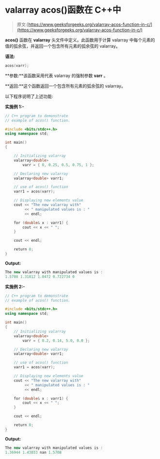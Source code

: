 # valarray acos()函数在 C++中

> 原文:[https://www.geeksforgeeks.org/valarray-acos-function-in-c/](https://www.geeksforgeeks.org/valarray-acos-function-in-c/)

**acos()** 函数在 **valarray** 头文件中定义。此函数用于计算 valarray 中每个元素的值的弧余弦，并返回一个包含所有元素的弧余弦的 valarray。

**语法:**

```cpp
acos(varr);
```

**参数:**该函数采用代表 valarray 的强制参数 **varr** 。

**返回:**这个函数返回一个包含所有元素的弧余弦的 valarray。

以下程序说明了上述功能:

**实施例 1:-**

```cpp
// C++ program to demonstrate
// example of acos() function.

#include <bits/stdc++.h>
using namespace std;

int main()
{

    // Initializing valarray
    valarray<double>
        varr = { 0, 0.25, 0.5, 0.75, 1 };

    // Declaring new valarray
    valarray<double> varr1;

    // use of acos() function
    varr1 = acos(varr);

    // Displaying new elements value
    cout << "The new valarray with"
         << " manipulated values is : "
         << endl;

    for (double& x : varr1) {
        cout << x << " ";
    }

    cout << endl;

    return 0;
}
```

**Output:**

```cpp
The new valarray with manipulated values is : 
1.5708 1.31812 1.0472 0.722734 0

```

**实施例 2:-**

```cpp
// C++ program to demonstrate
// example of acos() function.

#include <bits/stdc++.h>
using namespace std;

int main()
{
    // Initializing valarray
    valarray<double>
        varr = { 0.2, 0.14, 5.0, 0.0 };

    // Declaring new valarray
    valarray<double> varr1;

    // use of acos() function
    varr1 = acos(varr);

    // Displaying new elements value
    cout << "The new valarray with"
         << " manipulated values is : "
         << endl;

    for (double& x : varr1) {
        cout << x << " ";
    }

    cout << endl;

    return 0;
}
```

**Output:**

```cpp
The new valarray with manipulated values is : 
1.36944 1.43033 nan 1.5708

```